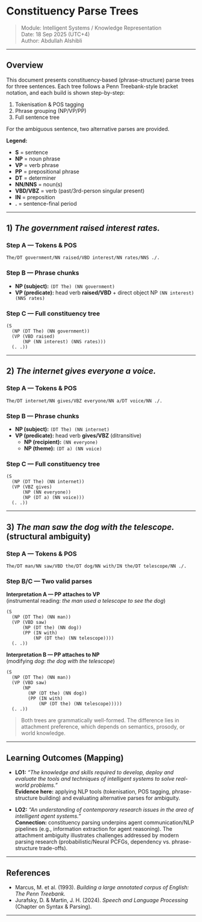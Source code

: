 # Constituency Parse Trees

> Module: Intelligent Systems / Knowledge Representation  
> Date: 18 Sep 2025 (UTC+4)  
> Author: Abdullah Alshibli

---

## Overview
This document presents constituency-based (phrase-structure) parse trees for three sentences. Each tree follows a Penn Treebank-style bracket notation, and each build is shown step-by-step:  
1. Tokenisation & POS tagging  
2. Phrase grouping (NP/VP/PP)  
3. Full sentence tree  

For the ambiguous sentence, two alternative parses are provided.

**Legend:**  
- **S** = sentence  
- **NP** = noun phrase  
- **VP** = verb phrase  
- **PP** = prepositional phrase  
- **DT** = determiner  
- **NN/NNS** = noun(s)  
- **VBD/VBZ** = verb (past/3rd-person singular present)  
- **IN** = preposition  
- **.** = sentence-final period  

---

## 1) *The government raised interest rates.*

### Step A — Tokens & POS
```
The/DT government/NN raised/VBD interest/NN rates/NNS ./.
```

### Step B — Phrase chunks
- **NP (subject):** `(DT The) (NN government)`  
- **VP (predicate):** head verb **raised/VBD** + direct object NP `(NN interest) (NNS rates)`  

### Step C — Full constituency tree
```text
(S
  (NP (DT The) (NN government))
  (VP (VBD raised)
      (NP (NN interest) (NNS rates)))
  (. .))
```

---

## 2) *The internet gives everyone a voice.*

### Step A — Tokens & POS
```
The/DT internet/NN gives/VBZ everyone/NN a/DT voice/NN ./.
```

### Step B — Phrase chunks
- **NP (subject):** `(DT The) (NN internet)`  
- **VP (predicate):** head verb **gives/VBZ** (ditransitive)  
  - **NP (recipient):** `(NN everyone)`  
  - **NP (theme):** `(DT a) (NN voice)`  

### Step C — Full constituency tree
```text
(S
  (NP (DT The) (NN internet))
  (VP (VBZ gives)
      (NP (NN everyone))
      (NP (DT a) (NN voice)))
  (. .))
```

---

## 3) *The man saw the dog with the telescope.* (structural ambiguity)

### Step A — Tokens & POS
```
The/DT man/NN saw/VBD the/DT dog/NN with/IN the/DT telescope/NN ./.
```

### Step B/C — Two valid parses

**Interpretation A — PP attaches to VP**  
(instrumental reading: *the man used a telescope to see the dog*)  
```text
(S
  (NP (DT The) (NN man))
  (VP (VBD saw)
      (NP (DT the) (NN dog))
      (PP (IN with)
          (NP (DT the) (NN telescope))))
  (. .))
```

**Interpretation B — PP attaches to NP**  
(modifying *dog*: *the dog with the telescope*)  
```text
(S
  (NP (DT The) (NN man))
  (VP (VBD saw)
      (NP
        (NP (DT the) (NN dog))
        (PP (IN with)
            (NP (DT the) (NN telescope)))))
  (. .))
```

> Both trees are grammatically well-formed. The difference lies in attachment preference, which depends on semantics, prosody, or world knowledge.

---

## Learning Outcomes (Mapping)

- **LO1:** *“The knowledge and skills required to develop, deploy and evaluate the tools and techniques of intelligent systems to solve real-world problems.”*  
  **Evidence here:** applying NLP tools (tokenisation, POS tagging, phrase-structure building) and evaluating alternative parses for ambiguity.

- **LO2:** *“An understanding of contemporary research issues in the area of intelligent agent systems.”*  
  **Connection:** constituency parsing underpins agent communication/NLP pipelines (e.g., information extraction for agent reasoning). The attachment ambiguity illustrates challenges addressed by modern parsing research (probabilistic/Neural PCFGs, dependency vs. phrase-structure trade-offs).

---

## References
- Marcus, M. et al. (1993). *Building a large annotated corpus of English: The Penn Treebank.*  
- Jurafsky, D. & Martin, J. H. (2024). *Speech and Language Processing* (Chapter on Syntax & Parsing).

---

